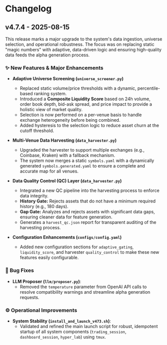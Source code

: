 # Changelog

## v4.7.4 - 2025-08-15

This release marks a major upgrade to the system's data ingestion, universe selection, and operational robustness. The focus was on replacing static "magic numbers" with adaptive, data-driven logic and ensuring high-quality data feeds the alpha generation process.

### ✨ New Features & Major Enhancements

*   **Adaptive Universe Screening (`universe_screener.py`)**
    *   Replaced static volume/price thresholds with a dynamic, percentile-based ranking system.
    *   Introduced a **Composite Liquidity Score** based on 24h volume, order book depth, bid-ask spread, and price impact to provide a holistic view of market quality.
    *   Selection is now performed on a per-venue basis to handle exchange heterogeneity before being combined.
    *   Added hysteresis to the selection logic to reduce asset churn at the cutoff threshold.

*   **Multi-Venue Data Harvesting (`data_harvester.py`)**
    *   Upgraded the harvester to support multiple exchanges (e.g., Coinbase, Kraken) with a fallback mechanism.
    *   The system now merges a static `symbols.yaml` with a dynamically generated `symbols.generated.yaml` to ensure a complete and accurate map for all venues.

*   **Data Quality Control (QC) Layer (`data_harvester.py`)**
    *   Integrated a new QC pipeline into the harvesting process to enforce data integrity.
    *   **History Gate:** Rejects assets that do not have a minimum required history (e.g., 180 days).
    *   **Gap Gate:** Analyzes and rejects assets with significant data gaps, ensuring cleaner data for feature generation.
    *   Generates a `harvest_qc.json` report for transparent auditing of the harvesting process.

*   **Configuration Enhancements (`configs/config.yaml`)**
    *   Added new configuration sections for `adaptive_gating`, `liquidity_score`, and harvester `quality_control` to make these new features easily configurable.

### 🐛 Bug Fixes

*   **LLM Proposer (`llm/proposer.py`)**:
    *   Removed the `temperature` parameter from OpenAI API calls to resolve compatibility warnings and streamline alpha generation requests.

### ⚙️ Operational Improvements

*   **System Stability (`install_and_launch_v473.sh`)**:
    *   Validated and refined the main launch script for robust, idempotent startup of all system components (`trading_session`, `dashboard_session`, `hyper_lab`) using `tmux`.
